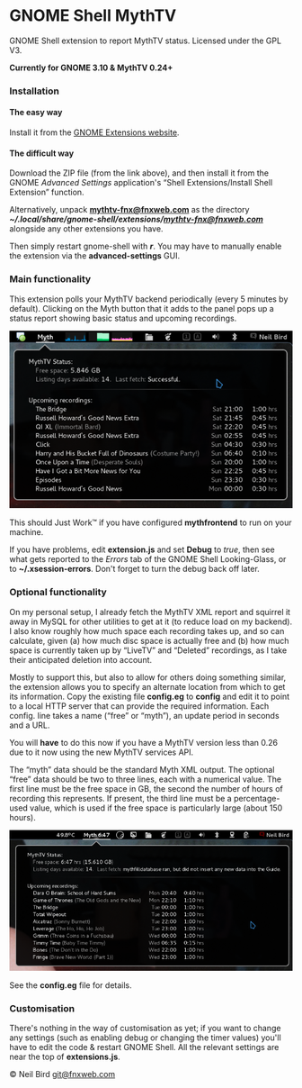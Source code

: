GNOME Shell MythTV
==================

GNOME Shell extension to report MythTV status.  Licensed under the GPL V3.

**Currently for GNOME 3.10 & MythTV 0.24+**


### Installation

#### The easy way

Install it from the [GNOME Extensions website](https://extensions.gnome.org/).

#### The difficult way

Download the ZIP file (from the link above), and then install it from the GNOME
*Advanced Settings* application's “Shell Extensions/Install Shell Extension”
function.

Alternatively, unpack **mythtv-fnx@fnxweb.com** as the directory
***~/.local/share/gnome-shell/extensions/mythtv-fnx@fnxweb.com***
alongside any other extensions you have.

Then simply restart gnome-shell with ***<Alt-F2>r***.  You may have to manually
enable the extension via the **advanced-settings** GUI.


### Main functionality

This extension polls your MythTV backend periodically (every 5 minutes by
default).  Clicking on the Myth button that it adds to the panel pops up a
status report showing basic status and upcoming recordings.

![Screenshot](https://github.com/fnxweb/gnome-shell-mythtv/raw/master/images/screenshot-1.png)

This should Just Work™ if you have configured **mythfrontend** to run on your machine.

If you have problems, edit **extension.js** and set **Debug** to *true*, then
see what gets reported to the *Errors* tab of the GNOME Shell Looking-Glass, or
to **~/.xsession-errors**.  Don't forget to turn the debug back off later.


### Optional functionality

On my personal setup, I already fetch the MythTV XML report and squirrel it
away in MySQL for other utilities to get at it (to reduce load on my backend).
I also know roughly how much space each recording takes up, and so can
calculate, given (a) how much disc space is actually free and (b) how much
space is currently taken up by “LiveTV” and “Deleted” recordings, as I take
their anticipated deletion into account.

Mostly to support this, but also to allow for others doing something similar,
the extension allows you to specify an alternate location from which to get its
information.  Copy the existing file **config.eg** to **config** and edit it to
point to a local HTTP server that can provide the required information.  Each
config. line takes a name (“free” or “myth”), an update period in seconds and a
URL.

You will **have** to do this now if you have a MythTV version less than 0.26
due to it now using the new MythTV services API.

The “myth” data should be the standard Myth XML output.  The optional “free”
data should be two to three lines, each with a numerical value.  The first line
must be the free space in GB, the second the number of hours of recording this
represents.  If present, the third line must be a percentage-used value, which
is used if the free space is particularly large (about 150 hours).

![Screenshot](https://github.com/fnxweb/gnome-shell-mythtv/raw/master/images/screenshot-2.png)

See the **config.eg** file for details.


### Customisation

There's nothing in the way of customisation as yet;  if you want to change any
settings (such as enabling debug or changing the timer values) you'll have to
edit the code & restart GNOME Shell.  All the relevant settings are near the
top of **extensions.js**.


© Neil Bird  git@fnxweb.com
